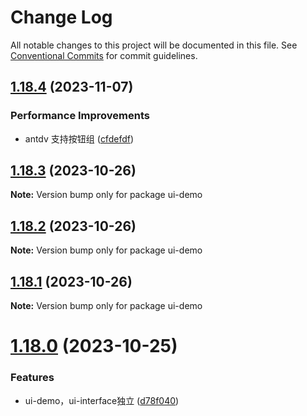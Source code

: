 # Change Log

All notable changes to this project will be documented in this file.
See [Conventional Commits](https://conventionalcommits.org) for commit guidelines.

## [1.18.4](https://github.com/fast-crud/fast-crud/compare/v1.18.3...v1.18.4) (2023-11-07)

### Performance Improvements

* antdv 支持按钮组 ([cfdefdf](https://github.com/fast-crud/fast-crud/commit/cfdefdf89bfe7e037d1a8d3c6416cf38678074c9))

## [1.18.3](https://github.com/fast-crud/fast-crud/compare/v1.18.2...v1.18.3) (2023-10-26)

**Note:** Version bump only for package ui-demo

## [1.18.2](https://github.com/fast-crud/fast-crud/compare/v1.18.1...v1.18.2) (2023-10-26)

**Note:** Version bump only for package ui-demo

## [1.18.1](https://github.com/fast-crud/fast-crud/compare/v1.18.0...v1.18.1) (2023-10-26)

**Note:** Version bump only for package ui-demo

# [1.18.0](https://github.com/fast-crud/fast-crud/compare/v1.17.5...v1.18.0) (2023-10-25)

### Features

* ui-demo，ui-interface独立 ([d78f040](https://github.com/fast-crud/fast-crud/commit/d78f040cd666d072937b0350edb2da11871206e6))
